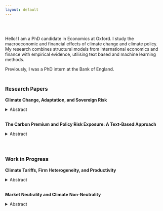 ```yaml
---
layout: default
---
```


<br><br>

Hello! I am a PhD candidate in Economics at Oxford. I study the macroeconomic and financial effects of climate change and climate policy. My research combines structural models from international economics and finance with empirical evidence, utilising text based and machine learning methods. 

Previously, I was a PhD intern at the Bank of England.  <br><br>

## <span style="font-size: 0.8em;">Research Papers</span>

**Climate Change, Adaptation, and Sovereign Risk**  
<details>
<summary>Abstract</summary>

Many heavily indebted economies are also highly exposed to natural disasters. As climate change makes these disasters more frequent and severe, the incentive to invest in adaptation to build resilience grows, but how does sovereign risk affect this motive? Using a novel measure of adaptation derived from government budgets I show that countries with lower sovereign ratings invest less in adaptive capital. Moreover, natural disasters increase the cost of borrowing for these countries. I embed these mechanisms in a sovereign default model showing that default risk could either increase or decrease optimal adaptation relative to a benchmark with perfect financial markets. Limited commitment tightens the budget constraint while also creating an additional incentive to adapt in order to reduce borrowing costs. For emerging market economies the first channel dominates and sovereign risk restricts adaptation. These economies suffer from an `adaptation trap' dynamic: high borrowing costs restrict adaptation, leading to higher climate damages in the future which increase borrowing costs further. I conclude by showing that debt relief policies can be effective in improving climate resilience, sometimes at no cost to investors.
</details> <br>

**The Carbon Premium and Policy Risk Exposure: A Text-Based Approach**      
<details>
<summary>Abstract</summary>

Shifts in climate policy stringency have heterogeneous effects on firms’ profitability. Does the market price this risk? This paper provides new evidence on this question, utilising a supervised machine learning algorithm to construct a firm-level measure of climate policy risk exposure. Firms exposed to climate policy risk have negative abnormal returns on climate policy announcement days. I build a set of such dates and characterize abnormal return responses using Risk Factors discussions in 10-K filings. The algorithm uncovers predictors of policy risk exposure in the text which are used to construct an exposure score for each firm. This exposure score is correlated with emissions, environmental lobbying behaviour, and is predictive out of sample. Higher exposure is not associated with a premium. Green preference shifts are considered as a mechanism to rationalize this result. I find that empirically identified preference shocks can partly explain the lack of a climate policy risk premium.
</details> <br><br>

## <span style="font-size: 0.8em;">Work in Progress</span>

**Climate Tariffs, Firm Heterogeneity, and Productivity**  
<details>
<summary>Abstract</summary>
</details> <br>

**Market Neutrality and Climate Non-Neutrality**      
<details>
<summary>Abstract</summary>
</details> <br><br>
